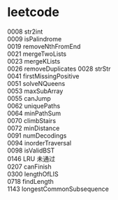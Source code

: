 # leetcode

0008 str2int  
0009 isPalindrome  
0019 removeNthFromEnd    
0021 mergeTwoLists  
0023 mergeKLists  
0026 removeDuplicates
0028 strStr  
0041 firstMissingPositive  
0051 solveNQueens  
0053 maxSubArray  
0055 canJump  
0062 uniquePaths  
0064 minPathSum  
0070 climbStairs   
0072 minDistance  
0091 numDecodings  
0094 inorderTraversal  
0098 isValidBST    
0146 LRU 未通过  
0207 canFinish  
0300 lengthOfLIS   
0718 findLength    
1143 longestCommonSubsequence  
